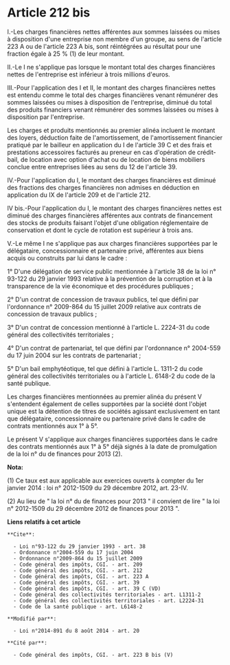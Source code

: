 # Article 212 bis

I.-Les charges financières nettes afférentes aux sommes laissées ou mises à disposition d'une entreprise non membre d'un
groupe, au sens de l'article 223 A ou de l'article 223 A bis, sont réintégrées au résultat pour une fraction égale à 25 % (1)
de leur montant. 

II.-Le I ne s'applique pas lorsque le montant total des charges financières nettes de l'entreprise est inférieur à trois
millions d'euros. 

III.-Pour l'application des I et II, le montant des charges financières nettes est entendu comme le total des charges
financières venant rémunérer des sommes laissées ou mises à disposition de l'entreprise, diminué du total des produits
financiers venant rémunérer des sommes laissées ou mises à disposition par l'entreprise. 

Les charges et produits mentionnés au premier alinéa incluent le montant des loyers, déduction faite de l'amortissement, de
l'amortissement financier pratiqué par le bailleur en application du I de l'article 39 C et des frais et prestations
accessoires facturés au preneur en cas d'opération de crédit-bail, de location avec option d'achat ou de location de biens
mobiliers conclue entre entreprises liées au sens du 12 de l'article 39. 

IV.-Pour l'application du I, le montant des charges financières est diminué des fractions des charges financières non admises
en déduction en application du IX de l'article 209 et de l'article 212. 

IV bis.-Pour l'application du I, le montant des charges financières nettes est diminué des charges financières afférentes aux
contrats de financement des stocks de produits faisant l'objet d'une obligation réglementaire de conservation et dont le
cycle de rotation est supérieur à trois ans. 

V.-Le même I ne s'applique pas aux charges financières supportées par le délégataire, concessionnaire et partenaire privé,
afférentes aux biens acquis ou construits par lui dans le cadre : 

1° D'une délégation de service public mentionnée à l'article 38 de la loi n° 93-122 du 29 janvier 1993 relative à la
prévention de la corruption et à la transparence de la vie économique et des procédures publiques ; 

2° D'un contrat de concession de travaux publics, tel que défini par l'ordonnance n° 2009-864 du 15 juillet 2009 relative aux
contrats de concession de travaux publics ; 

3° D'un contrat de concession mentionné à l'article L. 2224-31 du code général des collectivités territoriales ; 

4° D'un contrat de partenariat, tel que défini par l'ordonnance n° 2004-559 du 17 juin 2004 sur les contrats de
partenariat ; 

5° D'un bail emphytéotique, tel que défini à l'article L. 1311-2 du code général des collectivités territoriales ou à
l'article L. 6148-2 du code de la santé publique. 

Les charges financières mentionnées au premier alinéa du présent V s'entendent également de celles supportées par la société
dont l'objet unique est la détention de titres de sociétés agissant exclusivement en tant que délégataire, concessionnaire ou
partenaire privé dans le cadre de contrats mentionnés aux 1° à 5°. 

Le présent V s'applique aux charges financières supportées dans le cadre des contrats mentionnés aux 1° à 5° déjà signés à la
date de promulgation de la loi n° du de finances pour 2013 (2).

**Nota:**

(1) Ce taux est aux applicable aux exercices ouverts à compter du 1er janvier 2014 : loi n° 2012-1509 du 29 décembre 2012,
art. 23-IV.

(2) Au lieu de " la loi n° du de finances pour 2013 " il convient de lire " la loi n° 2012-1509 du 29 décembre 2012 de
finances pour 2013 ".

**Liens relatifs à cet article**

	**Cite**:

	  - Loi n°93-122 du 29 janvier 1993 - art. 38
	  - Ordonnance n°2004-559 du 17 juin 2004
	  - Ordonnance n°2009-864 du 15 juillet 2009
	  - Code général des impôts, CGI. - art. 209
	  - Code général des impôts, CGI. - art. 212
	  - Code général des impôts, CGI. - art. 223 A
	  - Code général des impôts, CGI. - art. 39
	  - Code général des impôts, CGI. - art. 39 C (VD)
	  - Code général des collectivités territoriales - art. L1311-2
	  - Code général des collectivités territoriales - art. L2224-31
	  - Code de la santé publique - art. L6148-2

	**Modifié par**:

	  - Loi n°2014-891 du 8 août 2014 - art. 20

	**Cité par**:

	  - Code général des impôts, CGI. - art. 223 B bis (V)
